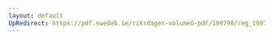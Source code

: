```yaml
---
layout: default
UpRedirect: https://pdf.swedeb.se/riksdagen-volumeG-pdf/199798/reg_199798/reg_199798_0157.pdf
---
```

